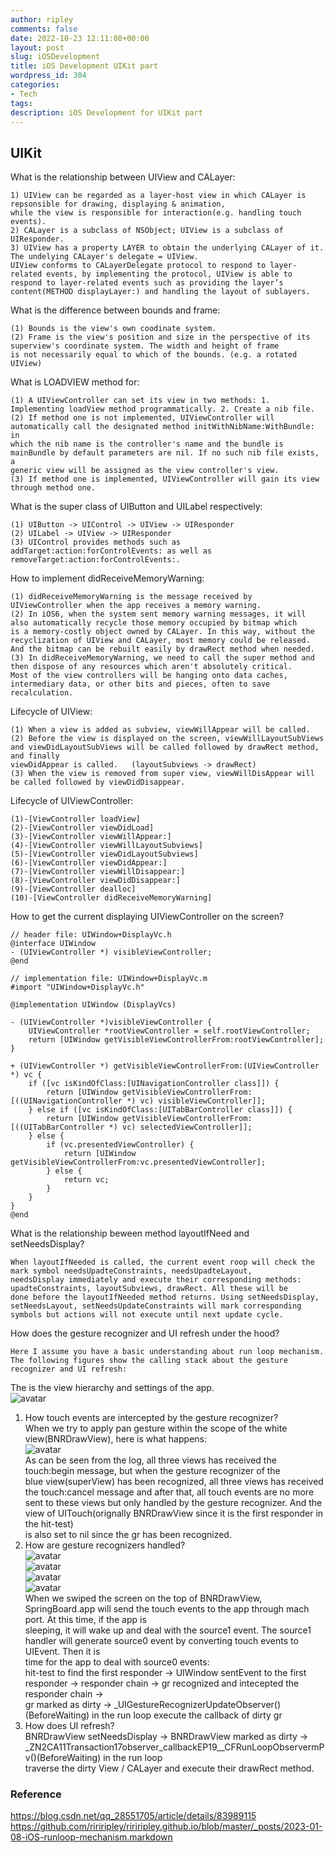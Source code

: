 ```yaml
---
author: ripley
comments: false
date: 2022-10-23 12:11:08+00:00
layout: post
slug: iOSDevelopment
title: iOS Development UIKit part
wordpress_id: 304
categories:
- Tech
tags:
description: iOS Development for UIKit part
---
```

## **UIKit**
What is the relationship between UIView and CALayer:
```
1) UIView can be regarded as a layer-host view in which CALayer is repsonsible for drawing, displaying & animation, 
while the view is responsible for interaction(e.g. handling touch events).  
2) CALayer is a subclass of NSObject; UIView is a subclass of UIResponder.    
3) UIView has a property LAYER to obtain the underlying CALayer of it. The undelying CALayer's delegate = UIView.  
UIView conforms to CALayerDelegate protocol to respond to layer-related events, by implementing the protocol, UIView is able to  
respond to layer-related events such as providing the layer’s content(METHOD displayLayer:) and handling the layout of sublayers.  
```
What is the difference between bounds and frame:  
```
(1) Bounds is the view's own coodinate system.    
(2) Frame is the view's position and size in the perspective of its superview's coordinate system. The width and height of frame   
is not necessarily equal to which of the bounds. (e.g. a rotated UIView)  
```
What is LOADVIEW method for:  
```
(1) A UIViewController can set its view in two methods: 1. Implementing loadView method programmatically. 2. Create a nib file.  
(2) If method one is not implemented, UIViewController will automatically call the designated method initWithNibName:WithBundle: in  
which the nib name is the controller's name and the bundle is mainBundle by default parameters are nil. If no such nib file exists, a  
generic view will be assigned as the view controller's view.       
(3) If method one is implemented, UIViewController will gain its view through method one.   
``` 
What is the super class of UIButton and UILabel respectively:
```
(1) UIButton -> UIControl -> UIView -> UIResponder    
(2) UILabel -> UIView -> UIResponder         
(3) UIControl provides methods such as addTarget:action:forControlEvents: as well as removeTarget:action:forControlEvents:.  
```
How to implement didReceiveMemoryWarning:  
```
(1) didReceiveMemoryWarning is the message received by UIViewController when the app receives a memory warning.    
(2) In iOS6, when the system sent memory warning messages, it will also automatically recycle those memory occupied by bitmap which  
is a memory-costly object owned by CALayer. In this way, without the recyclization of UIView and CALayer, most memory could be released.  
And the bitmap can be rebuilt easily by drawRect method when needed. 
(3) In didReceiveMemoryWarning, we need to call the super method and then dispose of any resources which aren't absolutely critical. 
Most of the view controllers will be hanging onto data caches, intermediary data, or other bits and pieces, often to save recalculation.    
```
Lifecycle of UIView:  
```
(1) When a view is added as subview, viewWillAppear will be called.  
(2) Before the view is displayed on the screen, viewWillLayoutSubViews and viewDidLayoutSubViews will be called followed by drawRect method, and finally  
viewDidAppear is called.   (layoutSubviews -> drawRect)
(3) When the view is removed from super view, viewWillDisAppear will be called followed by viewDidDisappear.       
```
Lifecycle of UIViewController:
```
(1)-[ViewController loadView]  
(2)-[ViewController viewDidLoad]  
(3)-[ViewController viewWillAppear:]  
(4)-[ViewController viewWillLayoutSubviews]  
(5)-[ViewController viewDidLayoutSubviews]  
(6)-[ViewController viewDidAppear:]  
(7)-[ViewController viewWillDisappear:]  
(8)-[ViewController viewDidDisappear:]  
(9)-[ViewController dealloc]  
(10)-[ViewController didReceiveMemoryWarning]         
```
How to get the current displaying UIViewController on the screen?
```
// header file: UIWindow+DisplayVc.h  
@interface UIWindow   
- (UIViewController *) visibleViewController;    
@end
       
// implementation file: UIWindow+DisplayVc.m  
#import "UIWindow+DisplayVc.h"  

@implementation UIWindow (DisplayVcs)
  
- (UIViewController *)visibleViewController {  
    UIViewController *rootViewController = self.rootViewController;  
    return [UIWindow getVisibleViewControllerFrom:rootViewController];  
}
  
+ (UIViewController *) getVisibleViewControllerFrom:(UIViewController *) vc {  
    if ([vc isKindOfClass:[UINavigationController class]]) {  
        return [UIWindow getVisibleViewControllerFrom:[((UINavigationController *) vc) visibleViewController]];  
    } else if ([vc isKindOfClass:[UITabBarController class]]) {  
        return [UIWindow getVisibleViewControllerFrom:[((UITabBarController *) vc) selectedViewController]];  
    } else {  
        if (vc.presentedViewController) {  
            return [UIWindow getVisibleViewControllerFrom:vc.presentedViewController];  
        } else {  
            return vc;  
        }  
    }  
}  
@end  
```
What is the relationship beween method layoutIfNeed and setNeedsDisplay?   
```
When layoutIfNeeded is called, the current event roop will check the mark symbol needsUpadteConstraints, needsUpadteLayout,  
needsDisplay immediately and execute their corresponding methods: upadteConstraints, layoutSubviews, drawRect. All these will be  
done before the layoutIfNeeded method returns. Using setNeedsDisplay, setNeedsLayout, setNeedsUpdateConstraints will mark corresponding  
symbols but actions will not execute until next update cycle.            
```
How does the gesture recognizer and UI refresh under the hood?      
```
Here I assume you have a basic understanding about run loop mechanism. The following figures show the calling stack about the gesture         
recognizer and UI refresh:                
```
The is the view hierarchy and settings of the app.   
![avatar](https://ririripley.github.io/assets/img/view_hierarchy.png)     
1) How touch events are intercepted by the gesture recognizer?  
When we try to apply pan gesture within the scope of the white view(BNRDrawView), here is what happens:  
![avatar](https://ririripley.github.io/assets/img/gr_interception.png)    
As can be seen from the log, all three views has received the touch:begin message, but when the gesture recognizer of the  
blue view(superView) has been recognized, all three views has received the touch:cancel message and after that, all touch events are no more   
sent to these views but only handled by the gesture recognizer. And the view of UITouch(orignally BNRDrawView since it is the first responder in the hit-test)          
is also set to nil since the gr has been recognized.    
2) How are gesture recognizers handled?  
![avatar](https://ririripley.github.io/assets/img/source1_hit_test_mechanism_in_run_loop.png)     
![avatar](https://ririripley.github.io/assets/img/source1_hit_test_mechanism_in_run_loop_2.png)  
![avatar](https://ririripley.github.io/assets/img/source1_responder_chain_in_run_loop.png)      
![avatar](https://ririripley.github.io/assets/img/gr_in_run_loop.png)  
When we swiped the screen on the top of BNRDrawView, SpringBoard.app will send the touch events to the app through mach port. At this time, if the app is    
sleeping, it will wake up and deal with the source1 event. The source1 handler will generate source0 event by converting touch events to UIEvent. Then it is     
time for the app to deal with source0 events:    
hit-test to find the first responder -> UIWindow sentEvent to the first responder ->  responder chain  ->  gr recognized and intecepted the responder chain ->    
gr marked as dirty ->  _UIGestureRecognizerUpdateObserver()(BeforeWaiting) in the run loop execute the callback of dirty gr   
3) How does UI refresh?  
BNRDrawView setNeedsDisplay -> BNRDrawView marked as dirty -> _ZN2CA11Transaction17observer_callbackEP19__CFRunLoopObservermPv()(BeforeWaiting) in the run loop    
traverse the dirty View / CALayer and execute their drawRect method.    
### **Reference**
https://blog.csdn.net/qq_28551705/article/details/83989115  
https://github.com/ririripley/ririripley.github.io/blob/master/_posts/2023-01-08-iOS-runloop-mechanism.markdown  

